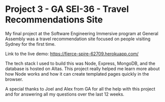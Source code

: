 # Project 3 - GA SEI-36 - Travel Recommendations Site

My final project at the Software Engineering Immersive program at General Assembly was a travel recommendation site focused on people visiting Sydney for the first time.

Link to the live demo: https://fierce-spire-62709.herokuapp.com/

The tech stack I used to build this was Node, Express, MongoDB, and the database is hosted on Altas. This project really helped me learn more about how Node works and how it can create templated pages quickly in the browser.

A special thanks to Joel and Alex from GA for all the help with this project and for answering all my questions over the last 12 weeks.
